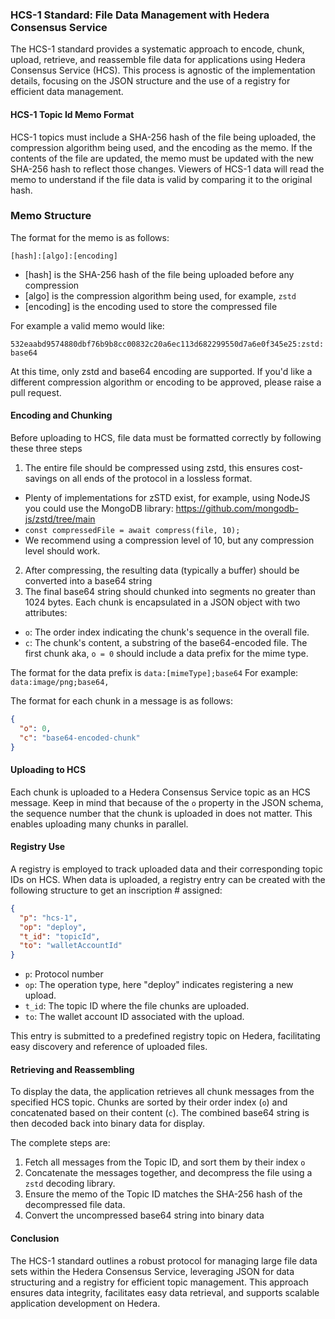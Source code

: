 ### HCS-1 Standard: File Data Management with Hedera Consensus Service

The HCS-1 standard provides a systematic approach to encode, chunk, upload, retrieve, and reassemble file data for applications using Hedera Consensus Service (HCS). This process is agnostic of the implementation details, focusing on the JSON structure and the use of a registry for efficient data management.

#### HCS-1 Topic Id Memo Format
 HCS-1 topics must include a SHA-256 hash of the file being uploaded, the compression algorithm being used, and the encoding as the memo. If the contents of the file are updated, the memo must be updated with the new SHA-256 hash to reflect those changes. Viewers of HCS-1 data will read the memo to understand if the file data is valid by comparing it to the original hash.

 ### Memo Structure

 The format for the memo is as follows:

 ```[hash]:[algo]:[encoding]```

 - [hash] is the SHA-256 hash of the file being uploaded before any compression
 - [algo] is the compression algorithm being used, for example, `zstd`
 - [encoding] is the encoding used to store the compressed file

 For example a valid memo would like:

 ```532eaabd9574880dbf76b9b8cc00832c20a6ec113d682299550d7a6e0f345e25:zstd:base64```

 At this time, only zstd and base64 encoding are supported. If you'd like a different compression algorithm or encoding to be approved, please raise a pull request.

#### Encoding and Chunking

Before uploading to HCS, file data must be formatted correctly by following these three steps

1. The entire file should be compressed using zstd, this ensures cost-savings on all ends of the protocol in a lossless format.
  - Plenty of implementations for zSTD exist, for example, using NodeJS you could use the MongoDB library: https://github.com/mongodb-js/zstd/tree/main
  - ``` const compressedFile = await compress(file, 10);  ```
  - We recommend using a compression level of 10, but any compression level should work.
2. After compressing, the resulting data (typically a buffer) should be converted into a base64 string
3. The final base64 string should chunked into segments no greater than 1024 bytes. Each chunk is encapsulated in a JSON object with two attributes:

- `o`: The order index indicating the chunk's sequence in the overall file.
- `c`: The chunk's content, a substring of the base64-encoded file. The first chunk aka, `o = 0` should include a data prefix for the mime type.

The format for the data prefix is
```data:[mimeType];base64```
For example:
```data:image/png;base64,```

The format for each chunk in a message is as follows:
```json
{
  "o": 0,
  "c": "base64-encoded-chunk"
}
```

#### Uploading to HCS

Each chunk is uploaded to a Hedera Consensus Service topic as an HCS message. Keep in mind that because of the `o` property in the JSON schema, the sequence number that the chunk is uploaded in does not matter. This enables uploading many chunks in parallel.

#### Registry Use

A registry is employed to track uploaded data and their corresponding topic IDs on HCS. When data is uploaded, a registry entry can be created with the following structure to get an inscription # assigned:

```json
{
  "p": "hcs-1",
  "op": "deploy",
  "t_id": "topicId",
  "to": "walletAccountId"
}
```

- `p`: Protocol number
- `op`: The operation type, here "deploy" indicates registering a new upload.
- `t_id`: The topic ID where the file chunks are uploaded.
- `to`: The wallet account ID associated with the upload.

This entry is submitted to a predefined registry topic on Hedera, facilitating easy discovery and reference of uploaded files.

#### Retrieving and Reassembling

To display the data, the application retrieves all chunk messages from the specified HCS topic. Chunks are sorted by their order index (`o`) and concatenated based on their content (`c`). The combined base64 string is then decoded back into binary data for display.

The complete steps are:
1. Fetch all messages from the Topic ID, and sort them by their index `o`
2. Concatenate the messages together, and decompress the file using a `zstd` decoding library.
3. Ensure the memo of the Topic ID matches the SHA-256 hash of the decompressed file data.
4. Convert the uncompressed base64 string into binary data

#### Conclusion

The HCS-1 standard outlines a robust protocol for managing large file data sets within the Hedera Consensus Service, leveraging JSON for data structuring and a registry for efficient topic management. This approach ensures data integrity, facilitates easy data retrieval, and supports scalable application development on Hedera.